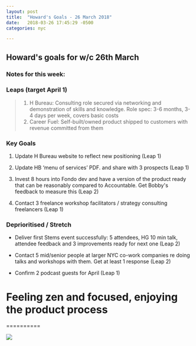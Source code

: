 ```yaml
---
layout: post
title:  "Howard's Goals - 26 March 2018"
date:   2018-03-26 17:45:29 -0500
categories: nyc

---
```


## Howard's goals for w/c 26th March
  
  
### Notes for this week:


### Leaps (target April 1)
> 1. H Bureau: Consulting role secured via networking and demonstration of skills and knowledge. Role spec: 3-6 months, 3-4 days per week, covers basic costs
> 2. Career Fuel: Self-built/owned product shipped to customers with revenue committed from them


  
### Key Goals

1. Update H Bureau website to reflect new positioning (Leap 1)

2. Update HB ‘menu of services’ PDF. and share with 3 prospects (Leap 1)

3. Invest 8 hours into Fondo dev and have a version of the product ready that can be reasonably compared to Accountable. Get Bobby's feedback to measure this (Leap 2)

4. Contact 3 freelance workshop facilitators / strategy consulting freelancers (Leap 1)



### Deprioritised / Stretch

- Deliver first Stems event successfully: 5 attendees, HG 10 min talk, attendee feedback and 3 improvements ready for next one (Leap 2)

- Contact 5 mid/senior people at larger NYC co-work companies re doing talks and workshops with them. Get at least 1 response (Leap 2)

- Confirm 2 podcast guests for April (Leap 1)




# Feeling zen and focused, enjoying the product process
==========

![](https://media.giphy.com/media/1o1ueKZ5sz6U5wOus5/giphy.gif)
